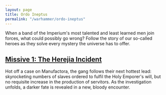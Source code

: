 ```yaml
---
layout: page
title: Ordo Ineptus
permalink: "/warhammer/ordo-ineptus"
---
```


When a band of the Imperium's most talented and least learned men join forces, what could possibly go wrong?
Follow the story of our so-called heroes as they solve every mystery the universe has to offer.

## [Missive 1: The Herejia Incident](/warhammer/ordo-ineptus/the-herejia-incident)

Hot off a case on Manufactora, the gang follows their next hottest lead: skyrocketing numbers of slaves ordered to fulfil the Holy Emporer's will, but no requisite increase in the production of servitors.
As the investigation unfolds, a darker fate is revealed in a new, bloody encounter.
